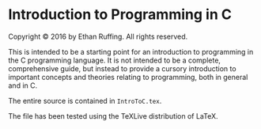 Introduction to Programming in C
================================
Copyright &copy; 2016 by Ethan Ruffing. All rights reserved.

This is intended to be a starting point for an introduction to programming
in the C programming language. It is not intended to be a complete,
comprehensive guide, but instead to provide a cursory introduction to important
concepts and theories relating to programming, both in general and in C.

The entire source is contained in `IntroToC.tex`.

The file has been tested using the TeXLive distribution of LaTeX.
